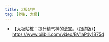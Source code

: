 ```yaml
---
title: 太极站桩
tag: [养生, 太极] 
---
```


- 【太极站桩：提升精气神的法宝。（跟练版）】 https://www.bilibili.com/video/BV1aP4y1B75d


